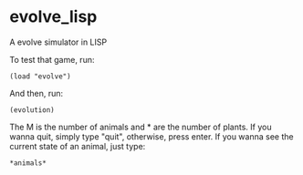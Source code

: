 # evolve_lisp
A evolve simulator in LISP

To test that game, run:

`(load "evolve")`

And then, run:

`(evolution)`

The M is the number of animals and * are the number of plants. If you wanna quit, simply type "quit", otherwise, press enter. If you wanna see the current state of an animal, just type:

`*animals*`
